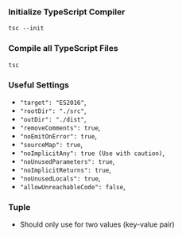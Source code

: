 ### Initialize TypeScript Compiler

`tsc --init`

### Compile all TypeScript Files

`tsc`

### Useful Settings

- `"target": "ES2016"`,
- `"rootDir": "./src"`,
- `"outDir": "./dist"`,
- `"removeComments": true`,
- `"noEmitOnError": true`,
- `"sourceMap": true`,
- `"noImplicitAny": true (Use with caution)`,
- `"noUnusedParameters": true`,
- `"noImplicitReturns": true`,
- `"noUnusedLocals": true`,
- `"allowUnreachableCode": false`,

### Tuple
- Should only use for two values (key-value pair)

